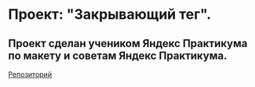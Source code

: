 # Проект: "Закрывающий тег".
## Проект сделан учеником Яндекс Практикума по макету и советам Яндекс Практикума.
[Репозиторий]()